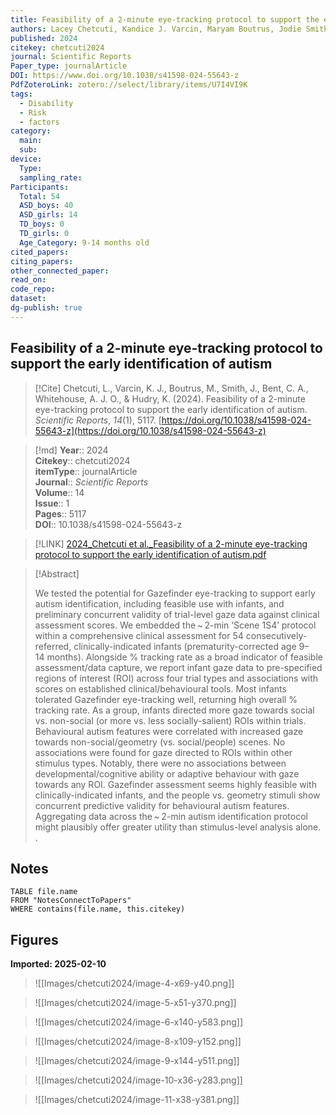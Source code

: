 ```yaml
---
title: Feasibility of a 2-minute eye-tracking protocol to support the early identification of autism
authors: Lacey Chetcuti, Kandice J. Varcin, Maryam Boutrus, Jodie Smith, Catherine A. Bent, Andrew J. O. Whitehouse, Kristelle Hudry
published: 2024
citekey: chetcuti2024
journal: Scientific Reports
Paper_type: journalArticle
DOI: https://www.doi.org/10.1038/s41598-024-55643-z
PdfZoteroLink: zotero://select/library/items/U7I4VI9K
tags:
  - Disability
  - Risk
  - factors
category:
  main: 
  sub: 
device:
  Type: 
  sampling_rate: 
Participants:
  Total: 54
  ASD_boys: 40
  ASD_girls: 14
  TD_boys: 0
  TD_girls: 0
  Age_Category: 9-14 months old
cited_papers: 
citing_papers: 
other_connected_paper: 
read_on: 
code_repo: 
dataset: 
dg-publish: true
---
```


## Feasibility of a 2-minute eye-tracking protocol to support the early identification of autism

> [!Cite]
> Chetcuti, L., Varcin, K. J., Boutrus, M., Smith, J., Bent, C. A., Whitehouse, A. J. O., & Hudry, K. (2024). Feasibility of a 2-minute eye-tracking protocol to support the early identification of autism. _Scientific Reports_, _14_(1), 5117. [https://doi.org/10.1038/s41598-024-55643-z](https://doi.org/10.1038/s41598-024-55643-z)


>[!md]
> **Year**:: 2024   
> **Citekey**:: chetcuti2024  
> **itemType**:: journalArticle  
> **Journal**:: *Scientific Reports*  
> **Volume**:: 14  
> **Issue**:: 1   
> **Pages**:: 5117  
> **DOI**:: 10.1038/s41598-024-55643-z    

> [!LINK] 
> [2024_Chetcuti et al._Feasibility of a 2-minute eye-tracking protocol to support the early identification of autism.pdf](zotero://select/library/items/FYFRTX9L)

> [!Abstract]
>
> We tested the potential for Gazefinder eye-tracking to support early autism identification, including feasible use with infants, and preliminary concurrent validity of trial-level gaze data against clinical assessment scores. We embedded the ~ 2-min ‘Scene 1S4’ protocol within a comprehensive clinical assessment for 54 consecutively-referred, clinically-indicated infants (prematurity-corrected age 9–14 months). Alongside % tracking rate as a broad indicator of feasible assessment/data capture, we report infant gaze data to pre-specified regions of interest (ROI) across four trial types and associations with scores on established clinical/behavioural tools. Most infants tolerated Gazefinder eye-tracking well, returning high overall % tracking rate. As a group, infants directed more gaze towards social vs. non-social (or more vs. less socially-salient) ROIs within trials. Behavioural autism features were correlated with increased gaze towards non-social/geometry (vs. social/people) scenes. No associations were found for gaze directed to ROIs within other stimulus types. Notably, there were no associations between developmental/cognitive ability or adaptive behaviour with gaze towards any ROI. Gazefinder assessment seems highly feasible with clinically-indicated infants, and the people vs. geometry stimuli show concurrent predictive validity for behavioural autism features. Aggregating data across the ~ 2-min autism identification protocol might plausibly offer greater utility than stimulus-level analysis alone.
>.
> 


## Notes

```dataview 
TABLE file.name 
FROM "NotesConnectToPapers" 
WHERE contains(file.name, this.citekey)
```


## Figures

**Imported: 2025-02-10**

> ![[Images/chetcuti2024/image-4-x69-y40.png]]

> ![[Images/chetcuti2024/image-5-x51-y370.png]]

> ![[Images/chetcuti2024/image-6-x140-y583.png]]

> ![[Images/chetcuti2024/image-8-x109-y152.png]]

> ![[Images/chetcuti2024/image-9-x144-y511.png]]

> ![[Images/chetcuti2024/image-10-x36-y283.png]]

> ![[Images/chetcuti2024/image-11-x38-y381.png]]